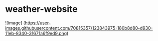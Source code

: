 # weather-website

![image]
(https://user-images.githubusercontent.com/70815357/123843975-180b8d80-d930-11eb-8340-31671a6f9ed9.png)
